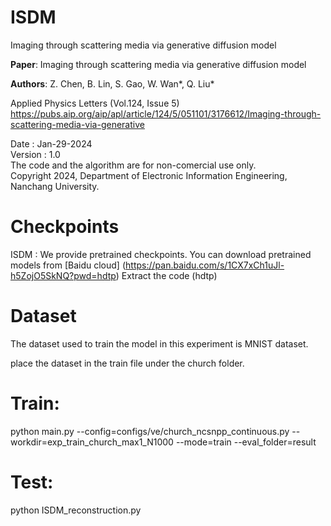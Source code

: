 # ISDM
Imaging through scattering media via generative diffusion model

**Paper**: Imaging through scattering media via generative diffusion model

**Authors**: Z. Chen, B. Lin, S. Gao, W. Wan*, Q. Liu*   

Applied Physics Letters (Vol.124, Issue 5)     
https://pubs.aip.org/aip/apl/article/124/5/051101/3176612/Imaging-through-scattering-media-via-generative        

Date : Jan-29-2024  
Version : 1.0  
The code and the algorithm are for non-comercial use only.  
Copyright 2024, Department of Electronic Information Engineering, Nanchang University.  

# Checkpoints
ISDM : We provide pretrained checkpoints. You can download pretrained models from [Baidu cloud] (https://pan.baidu.com/s/1CX7xCh1uJl-h5ZojO5SkNQ?pwd=hdtp) Extract the code (hdtp)

# Dataset
The dataset used to train the model in this experiment is MNIST dataset.

place the dataset in the train file under the church folder.

# Train:
python main.py --config=configs/ve/church_ncsnpp_continuous.py --workdir=exp_train_church_max1_N1000 --mode=train --eval_folder=result

# Test:
python ISDM_reconstruction.py
